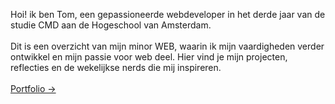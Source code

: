  Hoi! ik ben Tom, een gepassioneerde webdeveloper in het derde jaar van
          de studie CMD aan de Hogeschool van Amsterdam. <br /><br />
          Dit is een overzicht van mijn minor WEB, waarin ik mijn vaardigheden
          verder ontwikkel en mijn passie voor web deel. Hier vind je mijn
          projecten, reflecties en de wekelijkse nerds die mij inspireren.
          <br /><br />
          <a href="https://tom.droffelaar.nl/" target="_blank">Portfolio →</a>
